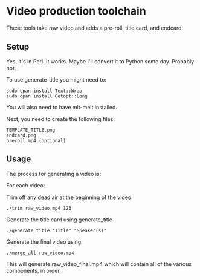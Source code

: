 # Video production toolchain

These tools take raw video and adds a pre-roll, title card, and endcard.

## Setup

Yes, it's in Perl. It works. Maybe I'll convert it to Python some day.
Probably not.

To use generate_title you might need to:

    sudo cpan install Text::Wrap
    sudo cpan install Getopt::Long

You will also need to have mlt-melt installed.

Next, you need to create the following files:

    TEMPLATE_TITLE.png
    endcard.png
    preroll.mp4 (optional)

## Usage

The process for generating a video is:

For each video:

Trim off any dead air at the beginning of the video:

    ./trim raw_video.mp4 123

Generate the title card using generate_title

    ./generate_title "Title" "Speaker(s)"

Generate the final video using:

    ./merge_all raw_video.mp4

This will generate raw_video_final.mp4 which will contain all of the
various components, in order.


